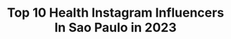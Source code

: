---
title: Top 10 Health Instagram Influencers In Sao Paulo in 2023
description: >-
  Find top health Instagram influencers in Sao Paulo in 2023. Most popular hashtags: #saopaulo #brasil #health #tbt.
platform: Instagram
hits: 51
text_top: See the best Instagram accounts on inBeat.
text_bottom: inBeat holds 51 Instagram influencers like this in Sao Paulo, Brazil for you to contact.
profiles:
  - username: "teohayashi"
    fullname: >-
      Teofilo Hayashi
    bio: >-
      Founder @dunamismovement ▪️Senior Leader @zionsaopaulo ▪️Colab Leader @thesend ▪️ Author of #NextLevel & #ReinoInabalavel ▪️Junia, Zach & Koa
    location: "Brazil"
    followers: 518887
    engagement: 281
    commentsToLikes: 0.015465
    id: ck0w24b5ymk3b0i191ho90iyj
    verified: false
    hashtags: "#thesend2020, #milagres, #dunamislifestyle, #dunamismulticonference"
  - username: "alinegoficial"
    fullname: >-
      Aline Gotschalg 🧿✨
    bio: >-
      Fashion, lifestyle, health, mom 📍São Paulo 📩 alinegotschalg@gmail.com
    location: "Brazil"
    followers: 2392199
    engagement: 272
    commentsToLikes: 0.052685
    id: ck0vy68ez2f9p0i19qmxwh2va
    verified: true
    hashtags: "#magalfeatgalinha, #somospremium, #luxsouthari"
  - username: "tcboficial"
    fullname: >-
      TCB
    bio: >-
      Os mais tradicionais eventos de condicionamento físico do país. Vem aí a Temporada 2020! E-mail: torneio@crossfitbrasil.com.br
    location: "Brazil"
    followers: 96523
    engagement: 115
    commentsToLikes: 0.020057
    id: ck0u7696a3xz90i19t27y2htg
    verified: false
    hashtags: "#box, #esporte, #educacaofisica, #gym"
  - username: "luadovalle"
    fullname: >-
      LUÃ DO VALLE
    bio: >-
      • Ator | Modelo 🎭 • ADM/MKT | ESPM • T|kT0k (130k+) • Eterno aprendiz • São Paulo📍 • Canal no YouTube LV ®
    location: "Brazil"
    followers: 45885
    engagement: 264
    commentsToLikes: 0.079335
    id: ck9hbzoxvj4q80j78tf8br63q
    verified: false
    hashtags: "#ouseuse, #turistando, #brazil, #tendencia"
  - username: "fernando.teixeira_"
    fullname: >-
      Fernando Teixeira
    bio: >-
      Tive uma ideia! 😁 São Paulo, BRA 🇧🇷 🇺🇸🇨🇱🇦🇷🇵🇪🇺🇾🇵🇾🇮🇹🏴󠁧󠁢󠁥󠁮󠁧󠁿🇮🇪🇧🇪🇳🇱🇫🇷🇪🇸🇵🇹...🔜🇲🇦 Head de Planejamento Estratégico Pós-graduado em Marketing
    location: "Brazil"
    followers: 11152
    engagement: 545
    commentsToLikes: 0.022667
    id: ck9weuw4oly870j78niapvq60
    verified: false
    hashtags: "#tbt, #ilhadomel, #instagood, #picoftheday"
  - username: "guilhermekramer"
    fullname: >-
      Kramer
    bio: >-
      Visual artist - São Paulo, Brasil.
    location: "Brazil"
    followers: 10316
    engagement: 432
    commentsToLikes: 0.045050
    id: ck15t35efg43f0i19rxdxiaui
    verified: false
    hashtags: "#coronavirus, #crowd, #mask, #art"
  - username: "marcogomes"
    fullname: >-
      Marco Gomes
    bio: >-
      Gama DF -> São Paulo -> New York -> Mariporã SP interneteiro profissional, imigrante empolgado, nerd veterano, fotógrafo amador, ciclista cotidiano.
    location: "Brazil"
    followers: 58585
    engagement: 269
    commentsToLikes: 0.012322
    id: ck601cu2wf99t0i141jtleofa
    verified: false
    hashtags: "#saopaulo, #newyork, #nyc, #caribe"
  - username: "paulo_ito"
    fullname: >-
      
    bio: >-
      Paulo Ito nasceu na capital da grande cidade de São Paulo, muito, muito tempo atrás. Começou a desenhar aos 3 e pintar na rua em 1997. Seu segredo é
    location: "Brazil"
    followers: 44520
    engagement: 311
    commentsToLikes: 0.035602
    id: ck5hoxgvcqepj0i11yc8h1j62
    verified: false
    hashtags: "#pauloito, #vil, #tbt, #historiaemquadrinhos"
  - username: "alfredopigatin"
    fullname: >-
      Alfredo Pigatin
    bio: >-
      Médico oftalmologista // SP A relatividade das coisas esta sob o olhar de cada um ... Deboísta em formação...🐕🌴🏞🌎🌞
    location: "Brazil"
    followers: 2358
    engagement: 1860
    commentsToLikes: 0.098477
    id: ck8t8lcdgkvvx0j78heo5if1u
    verified: false
    hashtags: "#saopaulo, #51yo, #beardstyle, #uomo"
  - username: "thaysncj"
    fullname: >-
      ✨Thays Fit  ✨
    bio: >-
      🏆𝑪𝒂𝒎𝒑𝒆𝒂 𝑵𝒂𝒄𝒊𝒐𝒏𝒂𝒍 - 𝑾𝒆𝒍𝒍𝒏𝒆𝒔𝒔 𝑭𝒊𝒕𝒏𝒆𝒔𝒔 𝑯𝒆𝒂𝒍𝒕𝒉 𝑳𝒊𝒇𝒆𝒔𝒕𝒚𝒍𝒆 . Embaixadora Max Titanium Suplementos Portugal 🇵🇹 📍𝑷𝒐𝒓𝒕𝒐, 𝑷𝒐𝒓𝒕𝒖𝒈𝒂𝒍
    location: "Brazil"
    followers: 91879
    engagement: 412
    commentsToLikes: 0.028569
    id: ckap6et6sfllw0i78292x42vx
    verified: false
    hashtags: "#shape, #lifestyle, #europe, #treino"
---